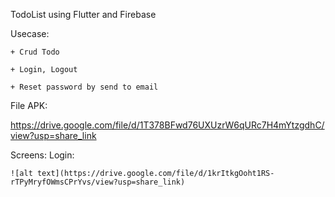TodoList using Flutter and Firebase

Usecase:

    + Crud Todo
    
    + Login, Logout
    
    + Reset password by send to email

File APK:

https://drive.google.com/file/d/1T378BFwd76UXUzrW6qURc7H4mYtzgdhC/view?usp=share_link

Screens:
Login:

    ![alt text](https://drive.google.com/file/d/1krItkgOoht1RS-rTPyMryfOWmsCPrYvs/view?usp=share_link)
